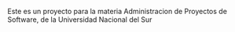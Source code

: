 Este es un proyecto para la materia Administracion de Proyectos de Software, de la Universidad Nacional del Sur
